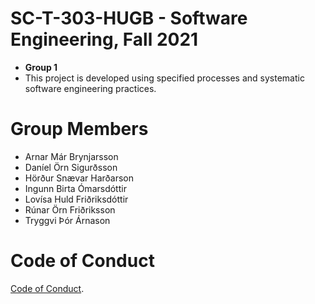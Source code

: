 # SC-T-303-HUGB - Software Engineering, Fall 2021

* **Group 1**
* This project is developed using specified processes and systematic software engineering practices.


# Group Members 

* Arnar Már Brynjarsson
* Daníel Örn Sigurðsson
* Hörður Snævar Harðarson
* Ingunn Birta Ómarsdóttir
* Lovísa Huld Friðriksdóttir
* Rúnar Örn Friðriksson
* Tryggvi Þór Árnason

# Code of Conduct

[Code of Conduct](https://gitlab.com/hugb_21_g_1/hugb-21-g-1/-/blob/master/code-of-conduct.md).
